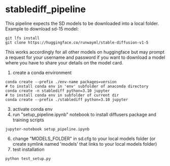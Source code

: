 # stablediff_pipeline
This pipeline expects the SD models to be downloaded into a local folder. Example to download sd-15 model:
```
git lfs install
git clone https://huggingface.co/runwayml/stable-diffusion-v1-5
```
This works accordingly for all other models on huggingface but may prompt a request for your username and password if you want to download a model where you have to share your details on the model card.

1. create a conda environment
```
conda create --prefix ./env-name packages=version
# to install conda env in 'env' subfolder of anaconda directory
conda create -n stablediff python=3.10 jupyter
# to install conda env in subfolder of current dir
conda create --prefix ./stablediff python=3.10 jupyter
```
3. activate conda env
4. run "setup_pipeline.ipynb" notebook to install diffusers package and training scripts
```
jupyter-notebook setup_pipeline.ipynb
```
6. change "MODELS_FOLDER" in sd.cfg to your local models folder (or create symlink named 'models' that links to your local models folder)
7. test installation
```
python test_setup.py
```
